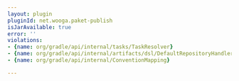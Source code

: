 ```yaml
---
layout: plugin
pluginId: net.wooga.paket-publish
isJarAvailable: true
error: ''
violations:
- {name: org/gradle/api/internal/tasks/TaskResolver}
- {name: org/gradle/api/internal/artifacts/dsl/DefaultRepositoryHandler}
- {name: org/gradle/api/internal/ConventionMapping}

---
```

